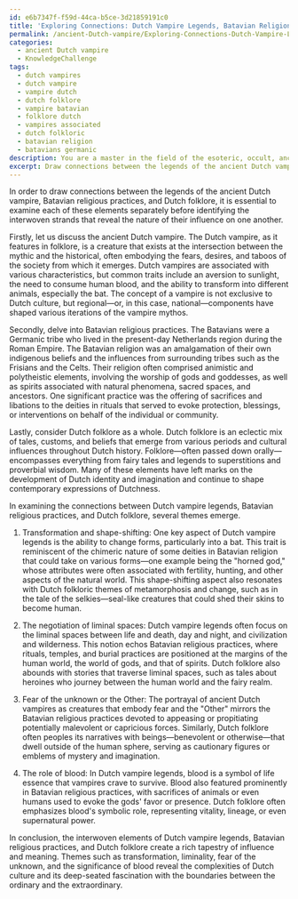 ```yaml
---
id: e6b7347f-f59d-44ca-b5ce-3d21859191c0
title: 'Exploring Connections: Dutch Vampire Legends, Batavian Religion, and Folklore'
permalink: /ancient-Dutch-vampire/Exploring-Connections-Dutch-Vampire-Legends-Batavian-Religion-and-Folklore/
categories:
  - ancient Dutch vampire
  - KnowledgeChallenge
tags:
  - dutch vampires
  - dutch vampire
  - vampire dutch
  - dutch folklore
  - vampire batavian
  - folklore dutch
  - vampires associated
  - dutch folkloric
  - batavian religion
  - batavians germanic
description: You are a master in the field of the esoteric, occult, ancient Dutch vampire and Education. You are a writer of tests, challenges, books and deep knowledge on ancient Dutch vampire for initiates and students to gain deep insights and understanding from. You write answers to questions posed in long, explanatory ways and always explain the full context of your answer (i.e., related concepts, formulas, examples, or history), as well as the step-by-step thinking process you take to answer the challenges. Be rigorous and thorough, and summarize the key themes, ideas, and conclusions at the end.
excerpt: Draw connections between the legends of the ancient Dutch vampire, Batavian  religious practices, and Dutch folklore. How do these elements intertwine to influence the traditional portrayal and understanding of these creatures in Dutch culture?
---
```

In order to draw connections between the legends of the ancient Dutch vampire, Batavian religious practices, and Dutch folklore, it is essential to examine each of these elements separately before identifying the interwoven strands that reveal the nature of their influence on one another. 

Firstly, let us discuss the ancient Dutch vampire. The Dutch vampire, as it features in folklore, is a creature that exists at the intersection between the mythic and the historical, often embodying the fears, desires, and taboos of the society from which it emerges. Dutch vampires are associated with various characteristics, but common traits include an aversion to sunlight, the need to consume human blood, and the ability to transform into different animals, especially the bat. The concept of a vampire is not exclusive to Dutch culture, but regional—or, in this case, national—components have shaped various iterations of the vampire mythos.

Secondly, delve into Batavian religious practices. The Batavians were a Germanic tribe who lived in the present-day Netherlands region during the Roman Empire. The Batavian religion was an amalgamation of their own indigenous beliefs and the influences from surrounding tribes such as the Frisians and the Celts. Their religion often comprised animistic and polytheistic elements, involving the worship of gods and goddesses, as well as spirits associated with natural phenomena, sacred spaces, and ancestors. One significant practice was the offering of sacrifices and libations to the deities in rituals that served to evoke protection, blessings, or interventions on behalf of the individual or community.

Lastly, consider Dutch folklore as a whole. Dutch folklore is an eclectic mix of tales, customs, and beliefs that emerge from various periods and cultural influences throughout Dutch history. Folklore—often passed down orally—encompasses everything from fairy tales and legends to superstitions and proverbial wisdom. Many of these elements have left marks on the development of Dutch identity and imagination and continue to shape contemporary expressions of Dutchness.

In examining the connections between Dutch vampire legends, Batavian religious practices, and Dutch folklore, several themes emerge. 

1. Transformation and shape-shifting: One key aspect of Dutch vampire legends is the ability to change forms, particularly into a bat. This trait is reminiscent of the chimeric nature of some deities in Batavian religion that could take on various forms—one example being the "horned god," whose attributes were often associated with fertility, hunting, and other aspects of the natural world. This shape-shifting aspect also resonates with Dutch folkloric themes of metamorphosis and change, such as in the tale of the selkies—seal-like creatures that could shed their skins to become human.

2. The negotiation of liminal spaces: Dutch vampire legends often focus on the liminal spaces between life and death, day and night, and civilization and wilderness. This notion echos Batavian religious practices, where rituals, temples, and burial practices are positioned at the margins of the human world, the world of gods, and that of spirits. Dutch folklore also abounds with stories that traverse liminal spaces, such as tales about heroines who journey between the human world and the fairy realm.

3. Fear of the unknown or the Other: The portrayal of ancient Dutch vampires as creatures that embody fear and the "Other" mirrors the Batavian religious practices devoted to appeasing or propitiating potentially malevolent or capricious forces. Similarly, Dutch folklore often peoples its narratives with beings—benevolent or otherwise—that dwell outside of the human sphere, serving as cautionary figures or emblems of mystery and imagination.

4. The role of blood: In Dutch vampire legends, blood is a symbol of life essence that vampires crave to survive. Blood also featured prominently in Batavian religious practices, with sacrifices of animals or even humans used to evoke the gods' favor or presence. Dutch folklore often emphasizes blood's symbolic role, representing vitality, lineage, or even supernatural power.

In conclusion, the interwoven elements of Dutch vampire legends, Batavian religious practices, and Dutch folklore create a rich tapestry of influence and meaning. Themes such as transformation, liminality, fear of the unknown, and the significance of blood reveal the complexities of Dutch culture and its deep-seated fascination with the boundaries between the ordinary and the extraordinary.

